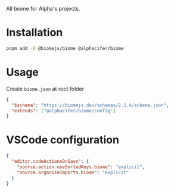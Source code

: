 All biome for Alpha's projects.

# Installation

```sh
pnpm add -D @biomejs/biome @alphacifer/biome
```

# Usage

Create `biome.json` at root folder

```json
{
  "$schema": "https://biomejs.dev/schemas/2.1.4/schema.json",
  "extends": ["@alphacifer/biome/config"]
}
```

# VSCode configuration

```json
{
  "editor.codeActionsOnSave": {
    "source.action.useSortedKeys.biome": "explicit",
    "source.organizeImports.biome": "explicit"
  }
}
```
